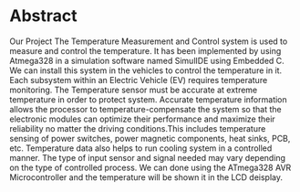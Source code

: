 # Abstract
Our Project The Temperature Measurement and Control system is used to measure and control the temperature. It has been implemented by using Atmega328 in a simulation software named SimulIDE using Embedded C. We can install this system in the vehicles to control the temperature in it. Each subsystem within an Electric Vehicle (EV) requires temperature monitoring. The Temperature sensor must be accurate at extreme temperature in order to protect system. Accurate temperature information allows the processor to temperature-compensate the system so that the electronic modules can optimize their performance and maximize their reliability no matter the driving conditions.This includes temperature sensing of power switches, power magnetic components, heat sinks, PCB, etc. Temperature data also helps to run cooling system in a controlled manner. The type of input sensor and signal needed may vary depending on the type of controlled process. We can done using the ATmega328 AVR Microcontroller and the temperature will be shown it in the LCD deisplay.
